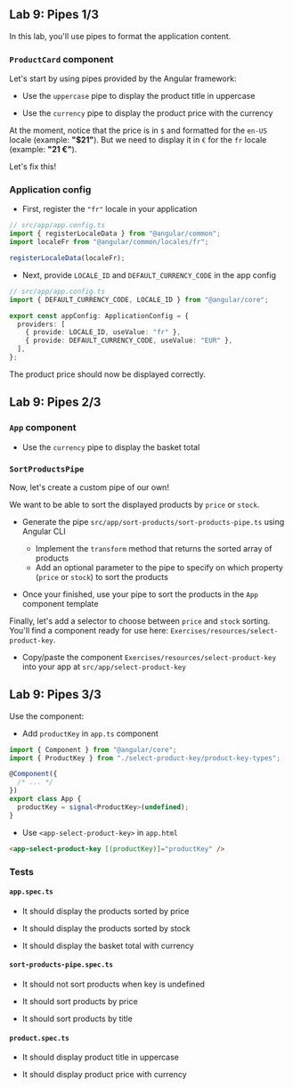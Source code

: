 ## Lab 9: Pipes 1/3

In this lab, you'll use pipes to format the application content.

### `ProductCard` component

Let's start by using pipes provided by the Angular framework:

- Use the `uppercase` pipe to display the product title in uppercase

- Use the `currency` pipe to display the product price with the currency

At the moment, notice that the price is in `$` and formatted for the `en-US` locale (example: **"$21"**).
But we need to display it in `€` for the `fr` locale (example: **"21 €"**).

Let's fix this!

### Application config

- First, register the `"fr"` locale in your application

```ts
// src/app/app.config.ts
import { registerLocaleData } from "@angular/common";
import localeFr from "@angular/common/locales/fr";

registerLocaleData(localeFr);
```

- Next, provide `LOCALE_ID` and `DEFAULT_CURRENCY_CODE` in the app config

```ts
// src/app/app.config.ts
import { DEFAULT_CURRENCY_CODE, LOCALE_ID } from "@angular/core";

export const appConfig: ApplicationConfig = {
  providers: [
    { provide: LOCALE_ID, useValue: "fr" },
    { provide: DEFAULT_CURRENCY_CODE, useValue: "EUR" },
  ],
};
```

The product price should now be displayed correctly.



## Lab 9: Pipes 2/3
### `App` component

- Use the `currency` pipe to display the basket total

### `SortProductsPipe`

Now, let's create a custom pipe of our own!

We want to be able to sort the displayed products by `price` or `stock`.

- Generate the pipe `src/app/sort-products/sort-products-pipe.ts` using Angular CLI

  - Implement the `transform` method that returns the sorted array of products
  - Add an optional parameter to the pipe to specify on which property (`price` or `stock`) to sort the products

- Once your finished, use your pipe to sort the products in the `App` component template

Finally, let's add a selector to choose between `price` and `stock` sorting.
You'll find a component ready for use here: `Exercises/resources/select-product-key`.

- Copy/paste the component `Exercises/resources/select-product-key` into your app at `src/app/select-product-key`



## Lab 9: Pipes 3/3

Use the component:

- Add `productKey` in `app.ts` component

```ts
import { Component } from "@angular/core";
import { ProductKey } from "./select-product-key/product-key-types";

@Component({
  /* ... */
})
export class App {
  productKey = signal<ProductKey>(undefined);
}
```

- Use `<app-select-product-key>` in `app.html`

```html
<app-select-product-key [(productKey)]="productKey" />
```

### Tests

#### `app.spec.ts`

- It should display the products sorted by price

- It should display the products sorted by stock

- It should display the basket total with currency

#### `sort-products-pipe.spec.ts`

- It should not sort products when key is undefined

- It should sort products by price

- It should sort products by title

#### `product.spec.ts`

- It should display product title in uppercase

- It should display product price with currency


